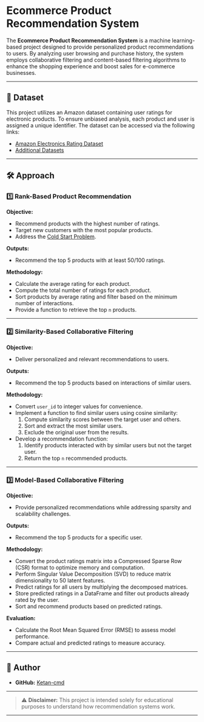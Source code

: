 # Ecommerce Product Recommendation System

The **Ecommerce Product Recommendation System** is a machine learning-based project designed to provide personalized product recommendations to users. By analyzing user browsing and purchase history, the system employs collaborative filtering and content-based filtering algorithms to enhance the shopping experience and boost sales for e-commerce businesses.

---

## 📂 Dataset

This project utilizes an Amazon dataset containing user ratings for electronic products. To ensure unbiased analysis, each product and user is assigned a unique identifier. The dataset can be accessed via the following links:

- [Amazon Electronics Rating Dataset](https://www.kaggle.com/datasets/vibivij/amazon-electronics-rating-datasetrecommendation/download?datasetVersionNumber=1)
- [Additional Datasets](https://jmcauley.ucsd.edu/data/amazon/)

---

## 🛠️ Approach

### 1️⃣ Rank-Based Product Recommendation

**Objective:**
- Recommend products with the highest number of ratings.
- Target new customers with the most popular products.
- Address the [Cold Start Problem](https://github.com/Vaibhav67979/Ecommerce-product-recommendation-system/blob/18d7fb2b8feafd117f7c3f9f859255c2e28cfbe4/ColdStartProblem.md).

**Outputs:**
- Recommend the top 5 products with at least 50/100 ratings.

**Methodology:**
- Calculate the average rating for each product.
- Compute the total number of ratings for each product.
- Sort products by average rating and filter based on the minimum number of interactions.
- Provide a function to retrieve the top `n` products.

---

### 2️⃣ Similarity-Based Collaborative Filtering

**Objective:**
- Deliver personalized and relevant recommendations to users.

**Outputs:**
- Recommend the top 5 products based on interactions of similar users.

**Methodology:**
- Convert `user_id` to integer values for convenience.
- Implement a function to find similar users using cosine similarity:
  1. Compute similarity scores between the target user and others.
  2. Sort and extract the most similar users.
  3. Exclude the original user from the results.
- Develop a recommendation function:
  1. Identify products interacted with by similar users but not the target user.
  2. Return the top `n` recommended products.

---

### 3️⃣ Model-Based Collaborative Filtering

**Objective:**
- Provide personalized recommendations while addressing sparsity and scalability challenges.

**Outputs:**
- Recommend the top 5 products for a specific user.

**Methodology:**
- Convert the product ratings matrix into a Compressed Sparse Row (CSR) format to optimize memory and computation.
- Perform Singular Value Decomposition (SVD) to reduce matrix dimensionality to 50 latent features.
- Predict ratings for all users by multiplying the decomposed matrices.
- Store predicted ratings in a DataFrame and filter out products already rated by the user.
- Sort and recommend products based on predicted ratings.

**Evaluation:**
- Calculate the Root Mean Squared Error (RMSE) to assess model performance.
- Compare actual and predicted ratings to measure accuracy.

---

## 👤 Author

- **GitHub:** [Ketan-cmd](https://github.com/Ketan-cmd)

---

> ⚠️ **Disclaimer:** This project is intended solely for educational purposes to understand how recommendation systems work.

---
